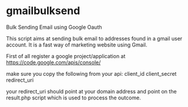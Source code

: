 gmailbulksend
=============

Bulk Sending Email using Google Oauth

This script aims at sending bulk email to addresses found in a gmail user account. It is a fast way of marketing website using Gmail.

First of all register a google project/application at https://code.google.com/apis/console/

make sure you copy the following from your api:
client_id
client_secret
redirect_uri

your redirect_uri should point at your domain address and point on the result.php script which is used to process the outcome.

